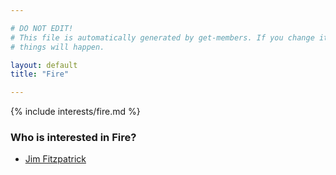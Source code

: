 ```yaml
---

# DO NOT EDIT!
# This file is automatically generated by get-members. If you change it, bad
# things will happen.

layout: default
title: "Fire"

---
```


{% include interests/fire.md %}

### Who is interested in Fire?


* [Jim Fitzpatrick](../members/jim-fitzpatrick.html)
